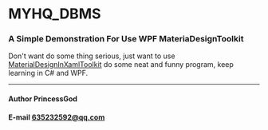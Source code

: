 # MYHQ_DBMS
###              A Simple Demonstration For Use WPF MateriaDesignToolkit
Don't want do some thing serious, just want to use [MaterialDesignInXamlToolkit](https://github.com/ButchersBoy/MaterialDesignInXamlToolkit) do some neat and funny program, keep learning in C# and WPF.

****
#### Author PrincessGod
#### E-mail 635232592@qq.com
